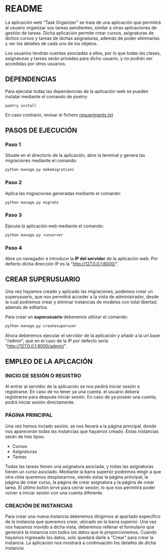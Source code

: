 # README

La aplicación web “Task Organizer” se trata de una aplicación que permitirá al usuario organizar sus tareas pendientes, similar a otras aplicaciones de gestión de tareas. Dicha aplicación permite crear cursos, asignaturas de dichos cursos y tareas de dichas asignaturas, además de poder eliminarlas y ver los detalles de cada uno de los objetos. 

Los usuarios tendrán cuentas asociadas a ellos, por lo que todas las clases, asignaturas y tareas serán privadas para dicho usuario, y no podrán ser accedidas por otros usuarios.

## DEPENDENCIAS
Para ejecutar todas las dependencias de la aplicación web se pueden instalar mediante el comando de poetry:

```poetry
poetry install
```

En caso contrario, revisar el fichero [requeriments.txt](requeriments.txt)

## PASOS DE EJECUCIÓN
### Paso 1

Situate en el directorio de la aplicación, abre la terminal y genera las migraciones mediante el comando:

```python
python manage.py makemigrations
```

### Paso 2
Aplica las migraciones generadas mediante el comando:

```python
python manage.py migrate
```

### Paso 3
Ejecuta la aplicación web mediante el comando:

```python
python manage.py runserver
```

### Paso 4
Abre un navegador e introduce la **IP del servidor** de la aplicación web. Por defecto dicha dirección IP es la "http://127.0.0.1:8000/".


## CREAR SUPERUSUARIO
Una vez hayamos creado y aplicado las migraciones, podemos crear un superusuario, que nos permitirá acceder a la vista de administrador, desde la cual podremos crear y eliminar instancias de modelos con total libertad, además de editarlos.

Para crear un **superusuario** deberemos utilizar el comando:

```python
python manage.py createsuperuser
```

Ahora deberemos ejecutar el servidor de la aplicación y añadir a la url base "/admin", que en el caso de la IP por defecto sería "http://127.0.0.1:8000/admin/".

## EMPLEO DE LA APLCACIÓN
### INICIO DE SESIÓN O REGISTRO
Al entrar al servidor de la aplicación se nos pedirá iniciar sesión o registrarse. En caso de no tener ya una cuenta, el usuario deberá registrarse para después iniciar sesión. En caso de ya poseer una cuenta, podrá iniciar sesión directamente.

### PÁGINA PRINCIPAL
Una vez hemos inciado sesión, se nos llevará a la página principal, donde nos aparecerán todas las instancias que hayamos creado. Estas instancias serán de tres tipos:

* Cursos
* Asignaturas
* Tareas

Todas las tareas tienen una asignatura asociada, y todas las asignaturas tienen un curso asociado. Mediante la barra superior podremos elegir a que otra vista queremos desplazarnos, siendo estas la página principal, la página de crear curso, la página de crear asignatura y la página de crear tarea. El último botón sirve para cerrar sesión, lo que nos permitirá poder volver a iniciar sesión con una cuenta diferente.

### CREACIÓN DE INSTANCIAS
Para crear una nueva instancia deberemos dirigirnos al apartado específico de la instancia que queramos crear, ubicado en la barra superior. Una vez nos hayamos movido a dicha vista, deberemos rellenar el formulario que generará la instancia con todos los datos que le proporcionemos. Cuando hayamos ingresado los datos, solo quedará darle a "Crear" para crear la instancia. La aplicación nos mostrará a continuación los detalles de dicha instancia.

